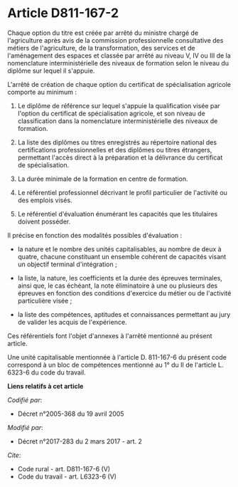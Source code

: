 # Article D811-167-2

Chaque option du titre est créée par arrêté du ministre chargé de l'agriculture après avis de la commission professionnelle
consultative des métiers de l'agriculture, de la transformation, des services et de l'aménagement des espaces et classée par
arrêté au niveau V, IV ou III de la nomenclature interministérielle des niveaux de formation selon le niveau du diplôme sur
lequel il s'appuie. 

L'arrêté de création de chaque option du certificat de spécialisation agricole comporte au minimum : 

1. Le diplôme de référence sur lequel s'appuie la qualification visée par l'option du certificat de spécialisation agricole,
et son niveau de classification dans la nomenclature interministérielle des niveaux de formation. 

2. La liste des diplômes ou titres enregistrés au répertoire national des certifications professionnelles et des diplômes ou
titres étrangers, permettant l'accès direct à la préparation et la délivrance du certificat de spécialisation. 

3. La durée minimale de la formation en centre de formation. 

4. Le référentiel professionnel décrivant le profil particulier de l'activité ou des emplois visés. 

5. Le référentiel d'évaluation énumérant les capacités que les titulaires doivent posséder. 

Il précise en fonction des modalités possibles d'évaluation :

- la nature et le nombre des unités capitalisables, au nombre de deux à quatre, chacune constituant un ensemble cohérent de
capacités visant un objectif terminal d'intégration ;

- la liste, la nature, les coefficients et la durée des épreuves terminales, ainsi que, le cas échéant, la note éliminatoire
à une ou plusieurs des épreuves en fonction des conditions d'exercice du métier ou de l'activité particulière visée ;

- la liste des compétences, aptitudes et connaissances permettant au jury de valider les acquis de l'expérience. 

Ces référentiels font l'objet d'annexes à l'arrêté mentionné au présent article. 

Une unité capitalisable mentionnée à l'article D. 811-167-6 du présent code correspond à un bloc de compétences mentionné au
1° du II de l'article L. 6323-6 du code du travail.

**Liens relatifs à cet article**

_Codifié par_:

  - Décret n°2005-368 du 19 avril 2005

_Modifié par_:

  - Décret n°2017-283 du 2 mars 2017 - art. 2

_Cite_:

  - Code rural - art. D811-167-6 (V)
  - Code du travail - art. L6323-6 (V)
